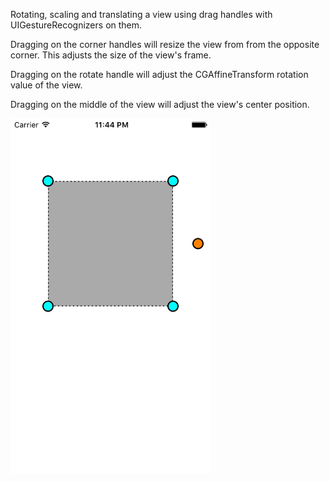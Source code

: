 Rotating, scaling and translating a view using drag handles with UIGestureRecognizers on them.

Dragging on the corner handles will resize the view from from the opposite corner. This adjusts the size of the view's frame.

Dragging on the rotate handle will adjust the CGAffineTransform rotation value of the view.

Dragging on the middle of the view will adjust the view's center position.

<kbd>
<img src="https://raw.githubusercontent.com/AdilSoomro/Resizable/master/Sample.png" width="320">
</kbd>
